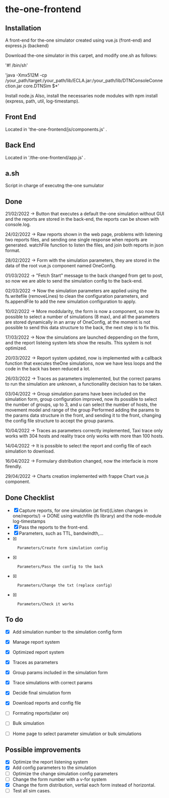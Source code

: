 # the-one-frontend

## Installation
A front-end for the-one simulator created using vue.js (front-end) and express.js (backend)

Download the-one simulator in this carpet, and modify one.sh as follows:

'#! /bin/sh'

'java -Xmx512M -cp /your_path/target:/your_path/lib/ECLA.jar:/your_path/lib/DTNConsoleConnection.jar core.DTNSim $*'

Install node.js
Also, install the necessaries node modules with npm install (express, path, util, log-timestamp).


## Front End

Located in 'the-one-frontend/js/components.js' .


## Back End

Located in '/the-one-frontend/app.js' .


## a.sh

Script in charge of executng the-one sumulator


## Done

21/02/2022 -> Button that executes a default the-one simulation without GUI and the reports are stored in the back-end, the reports can be shown with console.log.

24/02/2022 -> Raw reports shown in the web page, problems with listening two reports files, and sending one single response when reports are generated. watchFile                   function to listen the files, and join both reports in json format.

28/02/2022 -> Form with the simulation parameters, they are stored in the data of the root vue.js component named OneConfig.

01/03/2022 -> "Fetch Start" message to the back changed from get to post, so now we are able to send the simulation config to the back-end.

02/03/2022 -> Now the simulation parameters are applied using the fs.writefile (removeLines) to clean the configuration parameters, and fs.appendFile to add the new simulation configuration to apply.

10/02/2022 -> More moddularity, the form is now a component, so now its possible to select a number of simulations (8 max), and all the parameters are stored dynamically in an array of OneConfig, at the moment is not possible to send this data structure to the back, the next step is to fix this.

17/03/2022 -> Now the simulations are launched deppending on the form, and the report listeing system lets show the results. This system is not optimized.

20/03/2022 -> Report system updated, now is implemented with a callback function that executes theOne simulations, now we have less loops and the code in the back has been reduced a lot.

26/03/2022 -> Traces as parameters implemented, but the correct params to run the simulation are unknown, a functionallity decision has to be taken.

03/04/2022 -> Group simulation params have been included on the simulation form, group configuration improved, now its possible to select the number of groups, up to 3, and u can select the number of hosts, the movement model and range of the group Performed adding the params to the params data structure in the front, and sending it to the front, changing the config file structure to accept the group params.

10/04/2022 -> Traces as parameters correctly implemented, Taxi trace only works with 304 hosts and reality trace only works with more than 100 hosts.

14/04/2022 -> It is possible to select the report and config file of each simulation to download.

16/04/2022 -> Formulary distribution changed, now the interfacie is more firendly.

29/04/2022 -> Charts creation implemented with frappe Chart vue.js component.

## Done Checklist

- [x]  Capture reports, for one simulation (at first)(Listen changes in one/reports/) -> DONE using watchfile (fs library) and the node-module log-timestamps
- [x]  Pass the reports to the front-end.
- [x]  Parameters, such as TTL, bandwindth,…
- [x]       Parameters/Create form simulation config
- [x]       Parameters/Pass the config to the back
- [x]       Parameters/Change the txt (replace config)
- [x]       Parameters/Check it works



## To do

- [x]  Add simulation number to the simulation config form
- [x]  Manage report system
- [x]  Optimized report system
- [x]  Traces as parameters
- [x]  Group params included in the simulation form
- [x]  Trace simulations with correct params
- [x]  Decide final simulation form
- [x]  Download reports and config file
- [ ]  Formating reports(later on)
- [ ]  Bulk simulation
- [ ] Home page to select parameter simulation or bulk simulations



## Possible improvements

- [x] Optimize the report listening system
- [x] Add config parameters to the simulation
- [ ] Optimize the change simulation config parameters
- [ ] Change the form number with a v-for system
- [x] Change the form distribution, vertial each form instead of horizontal.
- [ ] Test all sim cases.
